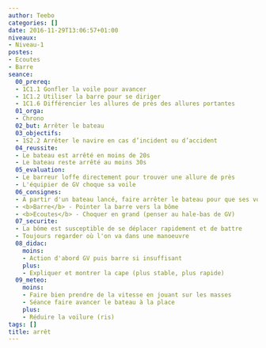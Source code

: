 ```yaml
---
author: Teebo
categories: []
date: 2016-11-29T13:06:57+01:00
niveaux:
- Niveau-1
postes:
- Ecoutes
- Barre
seance:
  00_prereq:
  - 1C1.1 Gonfler la voile pour avancer
  - 1C1.2 Utiliser la barre pour se diriger
  - 1C1.6 Différencier les allures de près des allures portantes
  01_orga:
  - Chrono
  02_but: Arrêter le bateau
  03_objectifs:
  - 1S2.2 Arrêter le navire en cas d’incident ou d’accident
  04_reussite:
  - Le bateau est arrêté en moins de 20s
  - Le bateau reste arrêté au moins 30s
  05_evaluation:
  - Le barreur loffe directement pour trouver une allure de près
  - L'équipier de GV choque sa voile
  06_consignes:
  - A partir d'un bateau lancé, faire arrêter le bateau pour que ses voiles ne portent plus
  - <b>Barre</b> - Pointer la barre vers la bôme
  - <b>Ecoutes</b> - Choquer en grand (penser au hale-bas de GV)
  07_securite:
  - La bôme est susceptible de se déplacer rapidement et de battre
  - Toujours regarder où l'on va dans une manoeuvre
  08_didac:
    moins:
    - Action d'abord GV puis barre si insuffisant
    plus:
    - Expliquer et montrer la cape (plus stable, plus rapide)
  09_meteo:
    moins:
    - Faire bien prendre de la vitesse en jouant sur les masses
    - Séance faire avancer le bateau à la place
    plus:
    - Réduire la voilure (ris)
tags: []
title: arrêt
---
```

